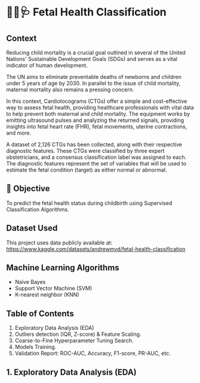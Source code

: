
# 👶🏻🩺 Fetal Health Classification

## Context

Reducing child mortality is a crucial goal outlined in several of the United Nations' Sustainable Development Goals (SDGs) and serves as a vital indicator of human development.

The UN aims to eliminate preventable deaths of newborns and children under 5 years of age by 2030. In parallel to the issue of child mortality, maternal mortality also remains a pressing concern.

In this context, Cardiotocograms (CTGs) offer a simple and cost-effective way to assess fetal health, providing healthcare professionals with vital data to help prevent both maternal and child mortality. The equipment works by emitting ultrasound pulses and analyzing the returned signals, providing insights into fetal heart rate (FHR), fetal movements, uterine contractions, and more.

A dataset of 2,126 CTGs has been collected, along with their respective diagnostic features. These CTGs were classified by three expert obstetricians, and a consensus classification label was assigned to each. The diagnostic features represent the set of variables that will be used to estimate the fetal condition (target) as either normal or abnormal.

## 🎯 Objective

To predict the fetal health status during childbirth using Supervised Classification Algorithms.

## Dataset Used

This project uses data publicly available at: https://www.kaggle.com/datasets/andrewmvd/fetal-health-classification

## Machine Learning Algorithms
- Naive Bayes
- Support Vector Machine (SVM)
- K-nearest neighbor (KNN)

## Table of Contents 


1. Exploratory Data Analysis (EDA)
2. Outliers detection (IQR, Z-score) & Feature Scaling.
3. Coarse-to-Fine Hyperparameter Tuning Search.
4. Models Training. <br>
5. Validation Report: ROC-AUC, Accuracy, F1-score, PR-AUC, etc.



## 1. Exploratory Data Analysis (EDA)


